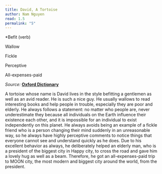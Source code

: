 ```yaml
---
title: David, A Tortoise
author: Nam Nguyen
read: 1.5
permalink: "5"
---
```


*Befit (verb) 

Wallow 

Fickle 

Perceptive 

All-expenses-paid

_Source:_ [**Oxford Dictionary**](https://www.oxfordlearnersdictionaries.com/)

A tortoise whose name is David lives in the style befitting a gentlemen as well as an avid reader. He is such a nice guy. He usually wallows to read interesting books and help people in trouble, especially they are poor and elderly. He always follows a statement: no matter who people are, never underestimate they because all individuals on the Earth influence their existence each other, and it is impossible for an individual to exist independently on this planet. He always avoids being an example of a fickle friend who is a person changing their mind suddenly in an unreasonable way, so he always have highly perceptive comments to notice things that everyone cannot see and understand quickly as he does. Due to his excellent behavior as always, he deliberately helped an elderly man, who is a president of the biggest city in Happy city, to cross the road and gave him a lovely hug as well as a beam. Therefore, he got an all-expenses-paid trip to MOON city, the most modern and biggest city around the world, from the president.